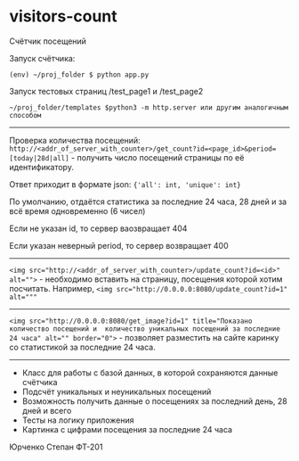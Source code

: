 # visitors-count

Счётчик посещений

Запуск счётчика:

    (env) ~/proj_folder $ python app.py 

Запуск тестовых страниц /test_page1 и /test_page2

    ~/proj_folder/templates $python3 -m http.server или другим аналогичным способом

----

Проверка количества посещений: ```http://<addr_of_server_with_counter>/get_count?id=<page_id>&period=[today|28d|all]``` - получить число посещений страницы по её идентификатору.

Ответ приходит в формате json: ```{'all': int, 'unique': int}```

По умолчанию, отдаётся статистика за последние 24 часа, 28 дней и за всё время одновременно (6 чисел)

Если не указан id, то сервер ваозвращает 404

Если указан неверный period, то сервер возвращает 400

-----

```<img src="http://<addr_of_server_with_counter>/update_count?id=<id>" alt="">``` - необходимо вставить на страницу, посещения которой хотим посчитать.
Например, ```<img src="http://0.0.0.0:8080/update_count?id=1" alt="""```

----

```<img src="http://0.0.0.0:8080/get_image?id=1" title="Показано количество посещений и  количество уникальных посещений за последние 24 часа" alt="" border="0">``` - позволяет разместить на сайте каринку со статистикой за последние 24 часа.

----

* Класс для работы с базой данных, в которой сохраняются данные счётчика
* Подсчёт уникальных и неуникальных посещений
* Возможность получить данные о посещениях за последний день, 28 дней и всего
* Тесты на логику приложения
* Картинка с цифрами посещения за последние 24 часа




Юрченко Степан ФТ-201
